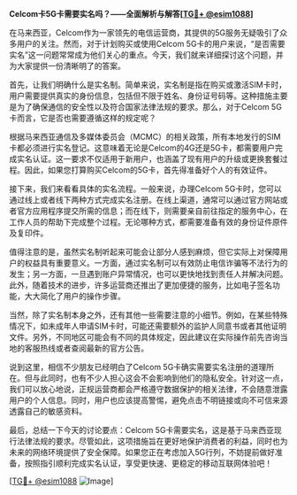 **Celcom卡5G卡需要实名吗？——全面解析与解答[[TG💪+ @esim1088](https://t.me/s/esim1088)]**

在马来西亚，Celcom作为一家领先的电信运营商，其提供的5G服务无疑吸引了众多用户的关注。然而，对于计划购买或使用Celcom 5G卡的用户来说，“是否需要实名”这一问题常常成为他们关心的重点。今天，我们就来详细探讨这个问题，并为大家提供一份清晰明了的答案。

首先，让我们明确什么是实名制。简单来说，实名制是指在购买或激活SIM卡时，用户需要提供真实的身份信息，包括但不限于姓名、身份证号码等。这种措施主要是为了确保通信的安全性以及符合国家法律法规的要求。那么，对于Celcom 5G卡而言，它是否也需要遵循这样的规定呢？

根据马来西亚通信及多媒体委员会（MCMC）的相关政策，所有本地发行的SIM卡都必须进行实名登记。这意味着无论是Celcom的4G还是5G卡，都需要用户完成实名认证。这一要求不仅适用于新用户，也涵盖了现有用户的升级或更换套餐过程。因此，如果您打算购买Celcom的5G卡，首先得准备好个人的有效证件。

接下来，我们来看看具体的实名流程。一般来说，办理Celcom 5G卡时，您可以通过线上或者线下两种方式完成实名注册。在线上渠道，通常可以通过官方网站或者官方应用程序提交所需的信息；而在线下，则需要亲自前往指定的服务中心，在工作人员的帮助下完成整个过程。无论哪种方式，都需要准备有效的身份证件原件及复印件。

值得注意的是，虽然实名制听起来可能会让部分人感到麻烦，但它实际上对保障用户的权益具有重要意义。一方面，通过实名制可以有效防止电信诈骗等不法行为的发生；另一方面，一旦遇到账户异常情况，也可以更快地找到责任人并解决问题。此外，随着技术的进步，许多运营商还推出了更加便捷的服务，比如电子签名功能，大大简化了用户的操作步骤。

当然，除了实名制本身之外，还有其他一些需要注意的小细节。例如，在某些特殊情况下，如未成年人申请SIM卡时，可能还需要额外的监护人同意书或者其他证明文件。另外，不同地区可能会有不同的具体规定，因此建议在实际操作前先咨询当地的客服热线或者查阅最新的官方公告。

说到这里，相信不少朋友已经明白了Celcom 5G卡确实需要实名注册的道理所在。但与此同时，也有不少人担心这会不会影响到他们的隐私安全。针对这一点，我们可以放心地说，正规运营商都会严格遵守数据保护的相关法律，不会随意泄露用户的个人信息。同时，用户也应该提高警惕，避免点击不明链接或向不可信来源透露自己的敏感资料。

最后，总结一下今天的讨论要点：Celcom 5G卡需要实名，这是基于马来西亚现行法律法规的要求。尽管如此，这项措施旨在更好地保护消费者的利益，同时也为未来的网络环境提供了安全保障。如果您正在考虑加入5G行列，不妨提前做好准备，按照指引顺利完成实名认证，享受更快速、更稳定的移动互联网体验吧！

[[TG💪+ @esim1088](https://t.me/s/esim1088) ![Image](https://i.postimg.cc/4NQfJmqS/Snipaste-2025-05-13-00-14-12.png)]